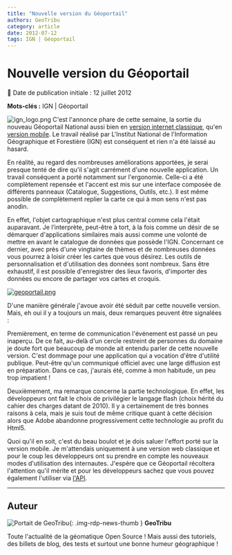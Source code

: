```yaml
---
title: "Nouvelle version du Géoportail"
authors: GeoTribu
category: article
date: 2012-07-12
tags: IGN | Géoportail
---
```


# Nouvelle version du Géoportail


:calendar: Date de publication initiale : 12 juillet 2012

**Mots-clés :** IGN | Géoportail


![ign_logo.png](http://geotribu.net/sites/default/files/Tuto/img/Blog/IGN/ign_logo.png) C'est l'annonce phare de cette semaine, la sortie du nouveau Géoportail National aussi bien en [version internet classique](http://www.geoportail.gouv.fr/accueil), qu'en [version mobile](http://m.geoportail.fr/). Le travail réalisé par L'Institut National de l'Information Géographique et Forestière (IGN) est conséquent et rien n'a été laissé au hasard.  


En réalité, au regard des nombreuses améliorations apportées, je serai presque tenté de dire qu'il s'agit carrément d'une nouvelle application. Un travail conséquent a porté notamment sur l'ergonomie. Celle-ci a été complètement repensée et l'accent est mis sur une interface composée de différents panneaux (Catalogue, Suggestions, Outils, etc.). Il est même possible de complètement replier la carte ce qui à mon sens n'est pas anodin.

En effet, l'objet cartographique n'est plus central comme cela l'était auparavant. Je l’interprète, peut-être à tort, à la fois comme un désir de se démarquer d'applications similaires mais aussi comme une volonté de mettre en avant le catalogue de données que possède l'IGN. Concernant ce dernier, avec près d'une vingtaine de thèmes et de nombreuses données vous pourrez à loisir créer les cartes que vous désirez. Les outils de personnalisation et d'utilisation des données sont nombreux. Sans être exhaustif, il est possible d'enregistrer des lieux favoris, d'importer des données ou encore de partager vos cartes et croquis.

[![geoportail.png](http://geotribu.net/sites/default/files/Tuto/img/Blog/IGN/geoportail.png)](http://www.geoportail.gouv.fr/accueil)

D'une manière générale j'avoue avoir été séduit par cette nouvelle version. Mais, eh oui il y a toujours un mais, deux remarques peuvent être signalées :

Premièrement, en terme de communication l'événement est passé un peu inaperçu. De ce fait, au-delà d'un cercle restreint de personnes du domaine je doute fort que beaucoup de monde ait entendu parler de cette nouvelle version. C'est dommage pour une application qui a vocation d'être d'utilité publique. Peut-être qu'un communiqué officiel avec une large diffusion est en préparation. Dans ce cas, j'aurais été, comme à mon habitude, un peu trop impatient !

Deuxièmement, ma remarque concerne la partie technologique. En effet, les développeurs ont fait le choix de privilégier le langage flash (choix hérité du cahier des charges datant de 2010). Il y a certainement de très bonnes raisons à cela, mais je suis tout de même critique quant à cette décision alors que Adobe abandonne progressivement cette technologie au profit du Html5.

Quoi qu'il en soit, c'est du beau boulot et je dois saluer l'effort porté sur la version mobile. Je m'attendais uniquement à une version web classique et pour le coup les développeurs ont su prendre en compte les nouveaux modes d'utilisation des internautes. J'espère que ce Géoportail récoltera l'attention qu'il mérite et pour les développeurs sachez que vous pouvez également l'utiliser via [l'API](https://api.ign.fr/geoportail/index.do).



----

## Auteur

![Portait de GeoTribu](https://cdn.geotribu.fr/images/internal/charte/geotribu\_logo\_64x64.png){: .img-rdp-news-thumb }
**GeoTribu**

Toute l'actualité de la géomatique Open Source ! Mais aussi des tutoriels, des billets de blog, des tests et surtout une bonne humeur géographique !
